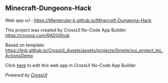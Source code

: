 ## Minecraft-Dungeons-Hack
Web app url : https://Memeruler-k.github.io/Minecraft-Dungeons-Hack

This project was created by CrossUI No-Code App Builder: https://crossui.com/RADGithub

Based on template: https://linb.github.io/CrossUI_Assets/assets/projects/Simple/xui_project_tpl_ActionsDemo

Click [here](https://crossui.com/RADGithub/#!from=github&owner=Memeruler-k&repo=Minecraft-Dungeons-Hack) to edit this web app in CrossUI No-Code App Builder

<i>Powered by [CrossUI](https://crossui.com)</i>
